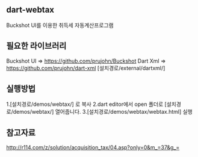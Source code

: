﻿## dart-webtax ##
Buckshot UI를 이용한 취득세 자동계산프로그램

## 필요한 라이브러리 ##
Buckshot UI => https://github.com/prujohn/Buckshot
Dart Xml => https://github.com/prujohn/dart-xml
  [설치경로/external/dartxml/] 

## 실행방법 ##
1.[설치경로/demos/webtax/] 로 복사
2.dart editor에서 open 폴더로 [설치경로/demos/webtax/] 열어줍니다.
3.[설치경로/demos/webtax/webtax.html] 실행

## 참고자료 ##
http://r114.com/z/solution/acquisition_tax/04.asp?only=0&m_=37&g_=
